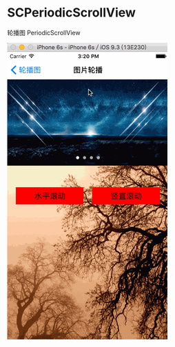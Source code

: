 # SCPeriodicScrollView
轮播图  PeriodicScrollView


![运行图](https://github.com/tsc000/SCPeriodicScrollView/blob/master/scrollView.gif)

